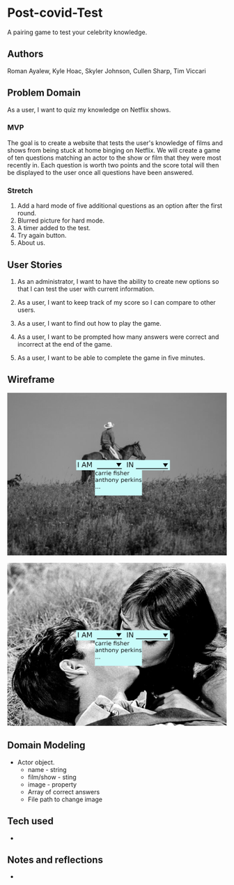 # Post-covid-Test

A pairing game to test your celebrity knowledge.

## Authors

Roman Ayalew, Kyle Hoac, Skyler Johnson, Cullen Sharp, Tim Viccari

## Problem Domain

As a user, I want to quiz my knowledge on Netflix shows.

### MVP

The goal is to create a website that tests the user's knowledge of films and shows from being stuck at home binging on Netflix. We will create a game of ten questions matching an actor to the show or film that they were most recently in. Each question is worth two points and the score total will then be displayed to the user once all questions have been answered.

### Stretch

1. Add a hard mode of five additional questions as an option after the first round.
2. Blurred picture for hard mode.
3. A timer added to the test.
4. Try again button.
5. About us.

## User Stories

1. As an administrator, I want to have the ability to create new options so that I can test the user with current information.

2. As a user, I want to keep track of my score so I can compare to other users.

3. As a user, I want to find out how to play the game.

4. As a user, I want to be prompted how many answers were correct and incorrect at the end of the game.

5. As a user, I want to be able to complete the game in five minutes.

## Wireframe

![Wireframe](/imgs/wireframe2.jpg)

![Wireframe](/imgs/basicwireframe.jpg)

## Domain Modeling

- Actor object.
  - name - string
  - film/show - sting
  - image - property
  - Array of correct answers
  - File path to change image

## Tech used

-

## Notes and reflections

-